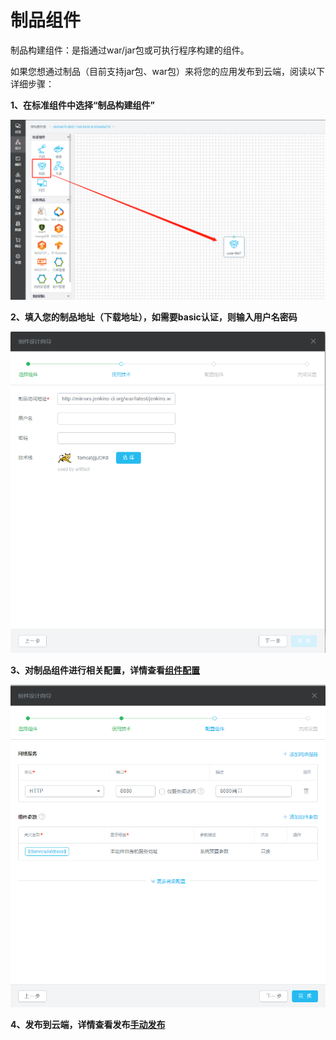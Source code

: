 # 制品组件

制品构建组件：是指通过war/jar包或可执行程序构建的组件。

如果您想通过制品（目前支持jar包、war包）来将您的应用发布到云端，阅读以下详细步骤：

**1、在标准组件中选择“制品构建组件”**

![](/assets/import99.png)

**2、填入您的制品地址（下载地址），如需要basic认证，则输入用户名密码**

![](/assets/import100.png)

**3、对制品组件进行相关配置，详情查看**[**组件配置**](/she-ji/3113zu-jian-pei-zhi.md)

![](/assets/import101.png)

**4、发布到云端，详情查看发布**[**手动发布**](/fa-bu/shou-dong-fa-bu.md)

